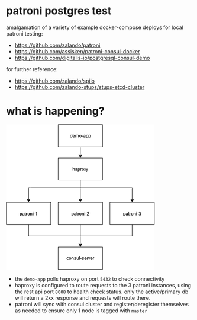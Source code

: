 # patroni postgres test 

amalgamation of a variety of example docker-compose deploys for local patroni testing: 
 - https://github.com/zalando/patroni
 - https://github.com/assisken/patroni-consul-docker
 - https://github.com/digitalis-io/postgresql-consul-demo

for further reference:
 - https://github.com/zalando/spilo
 - https://github.com/zalando-stups/stups-etcd-cluster


# what is happening?

![diagram](./assets/diagram.png)

- the `demo-app` polls haproxy on port `5432` to check connectivity
- haproxy is configured to route requests to the 3 patroni instances, using the rest api port `8008` to health check status.  only the active/primary db will return a 2xx response and requests will route there.
- patroni will sync with consul cluster and register/deregister themselves as needed to ensure only 1 node is tagged with `master`